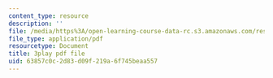 ```yaml
---
content_type: resource
description: ''
file: /media/https%3A/open-learning-course-data-rc.s3.amazonaws.com/res-6-012-introduction-to-probability-spring-2018/63857c0c2d83d09f219a6f745beaa557_yvHu34mEXzk.pdf
file_type: application/pdf
resourcetype: Document
title: 3play pdf file
uid: 63857c0c-2d83-d09f-219a-6f745beaa557
---
```

